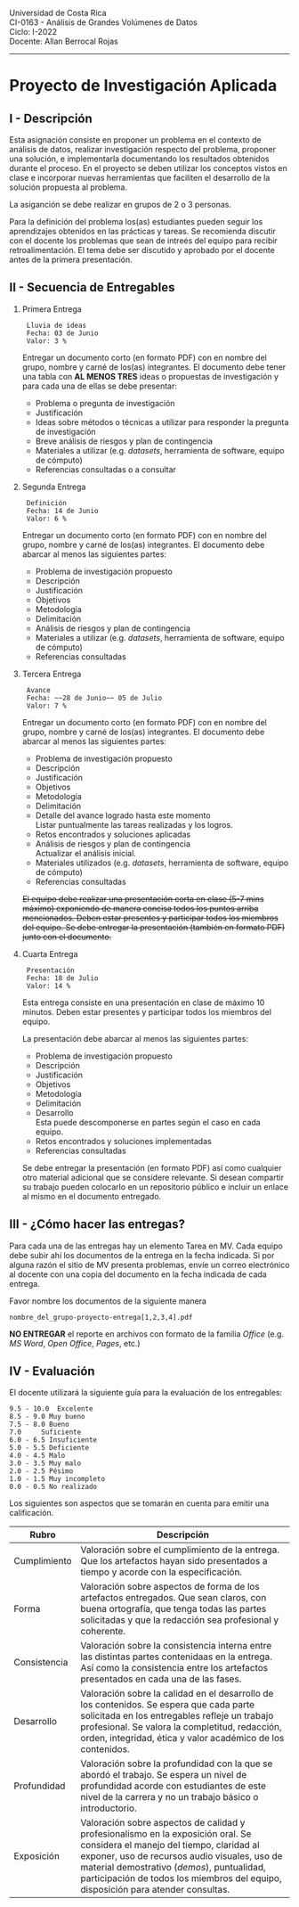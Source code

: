 Universidad de Costa Rica <br>
CI-0163 - Análisis de Grandes Volúmenes de Datos <br>
Ciclo: I-2022 <br>
Docente: Allan Berrocal Rojas

---

# Proyecto de Investigación Aplicada

## I - Descripción

Esta asignación consiste en proponer un problema en el contexto de análisis de datos, realizar investigación respecto del problema, proponer una solución, e implementarla documentando los resultados obtenidos durante el proceso. En el proyecto se deben utilizar los conceptos vistos en clase e incorporar nuevas herramientas que faciliten el desarrollo de la solución propuesta al problema.

La asiganción se debe realizar en grupos de 2 o 3 personas.

Para la definición del problema los(as) estudiantes pueden seguir los aprendizajes obtenidos en las prácticas y tareas. Se recomienda discutir con el docente los problemas que sean de intreés del equipo para recibir retroalimentación. El tema debe ser discutido y aprobado por el docente antes de la primera presentación. 

## II - Secuencia de Entregables
  
1. Primera Entrega
		
		Lluvia de ideas
		Fecha: 03 de Junio
		Valor: 3 %

	Entregar un documento corto (en formato PDF) con en nombre del grupo, nombre y carné de los(as) integrantes. El documento debe tener una tabla con **AL MENOS TRES** ideas o propuestas de investigación y para cada una de ellas se debe presentar:
	- Problema o pregunta de investigación
	- Justificación
	- Ideas sobre métodos o técnicas a utilizar para responder la pregunta de investigación
	- Breve análisis de riesgos y plan de contingencia
	- Materiales a utilizar (e.g. _datasets_, herramienta de software, equipo de cómputo)
	- Referencias consultadas o a consultar

2. Segunda Entrega
		
		Definición
		Fecha: 14 de Junio
		Valor: 6 %

	Entregar un documento corto (en formato PDF) con en nombre del grupo, nombre y carné de los(as) integrantes. El documento debe abarcar al menos las siguientes partes:
	- Problema de investigación propuesto
 	- Descripción
	- Justificación
	- Objetivos
	- Metodología
	- Delimitación
	- Análisis de riesgos y plan de contingencia
	- Materiales a utilizar (e.g. _datasets_, herramienta de software, equipo de cómputo)
	- Referencias consultadas


2. Tercera Entrega

		Avance
		Fecha: ~~28 de Junio~~ 05 de Julio
		Valor: 7 %

	Entregar un documento corto (en formato PDF) con en nombre del grupo, nombre y carné de los(as) integrantes. El documento debe abarcar al menos las siguientes partes:
	- Problema de investigación propuesto
 	- Descripción
	- Justificación
	- Objetivos
	- Metodología
	- Delimitación
	- Detalle del avance logrado hasta este momento <br>
		Listar puntualmente las tareas realizadas y los logros.
	- Retos encontrados y soluciones aplicadas
	- Análisis de riesgos y plan de contingencia <br>
		Actualizar el análisis inicial.
	- Materiales utilizados (e.g. _datasets_, herramienta de software, equipo de cómputo)
	- Referencias consultadas

	~~El equipo debe realizar una presentación corta en clase (5-7 mins máximo) exponiendo de manera concisa todos los puntos arriba mencionados. Deben estar presentes y participar todos los miembros del equipo. Se debe entregar la presentación (también en formato PDF) junto con el documento.~~ 

3. Cuarta Entrega
	
		Presentación
		Fecha: 18 de Julio
		Valor: 14 %

	Esta entrega consiste en una presentación en clase de máximo 10 minutos. Deben estar presentes y participar todos los miembros del equipo.

	La presentación debe abarcar al menos las siguientes partes:

	- Problema de investigación propuesto
 	- Descripción
	- Justificación
	- Objetivos
	- Metodología
	- Delimitación
	- Desarrollo <br>
		Esta puede descomponerse en partes según el caso en cada equipo.	
	- Retos encontrados y soluciones implementadas
	- Referencias consultadas

	 Se debe entregar la presentación (en formato PDF) así como cualquier otro material adicional que se considere relevante. Si desean compartir su trabajo pueden colocarlo en un repositorio público e incluir un enlace al mismo en el documento entregado.
		

## III - ¿Cómo hacer las entregas?

Para cada una de las entregas hay un elemento Tarea en MV. Cada equipo debe subir ahí los documentos de la entrega en la fecha indicada. Si por alguna razón el sitio de MV presenta problemas, envíe un correo electrónico al docente con una copia del documento en la fecha indicada de cada entrega. 

Favor nombre los documentos de la siguiente manera 

`nombre_del_grupo-proyecto-entrega[1,2,3,4].pdf`

**NO ENTREGAR**  el reporte en archivos con formato de la familia *Office* (e.g. *MS Word*, *Open Office*, *Pages*, etc.)


## IV - Evaluación

El docente utilizará la siguiente guía para la evaluación de los entregables:

	9.5 - 10.0  Excelente
	8.5 - 9.0 Muy bueno
	7.5 - 8.0 Bueno
   	7.0     Suficiente
	6.0 - 6.5 Insuficiente
	5.0 - 5.5 Deficiente
	4.0 - 4.5 Malo
	3.0 - 3.5 Muy malo
	2.0 - 2.5 Pésimo
	1.0 - 1.5 Muy incompleto
	0.0 - 0.5 No realizado
 
Los siguientes son aspectos que se tomarán en cuenta para emitir una calificación. 
	
Rubro | Descripción
------|----------
Cumplimiento | Valoración sobre el cumplimiento de la entrega. Que los artefactos hayan sido presentados a tiempo y acorde con la especificación.
Forma | Valoración sobre aspectos de forma de los artefactos entregados. Que sean claros, con buena ortografía, que tenga todas las partes solicitadas y que la redacción sea profesional y coherente.   
Consistencia  | Valoración sobre la consistencia interna entre las distintas partes contenidaas en la entrega. Así como la consistencia entre los artefactos presentados en cada una de las fases.
Desarrollo  | Valoración sobre la calidad en el desarrollo de los contenidos. Se espera que cada parte solicitada en los entregables refleje un trabajo profesional. Se valora la completitud, redacción, orden, integridad, ética y valor académico de los contenidos.
Profundidad | Valoración sobre la profundidad con la que se abordó el trabajo. Se espera un nivel de profundidad acorde con estudiantes de este nivel de la carrera y no un trabajo básico o introductorio. 
Exposición | Valoración sobre aspectos de calidad y profesionalismo en la exposición oral. Se considera el manejo del tiempo, claridad al exponer, uso de recursos audio visuales, uso de material demostrativo (_demos_), puntualidad, participación de todos los miembros del equipo, disposición para atender consultas. 
	



